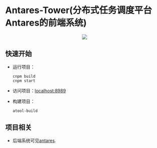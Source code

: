 # Antares-Tower(分布式任务调度平台Antares的前端系统)

<p align="center">
  <img src="https://raw.githubusercontent.com/ihaolin/antares/master/logo.png">
</p>

## 快速开始

+ 运行项目：

	```
	cnpm build
	cnpm start
	```

+ 访问项目：[localhost:8989](http://localhost:8989) 

+ 构建项目：

	```
	atool-build
	```

## 项目相关

+ 后端系统可见[antares](https://github.com/ihaolin/antares).



